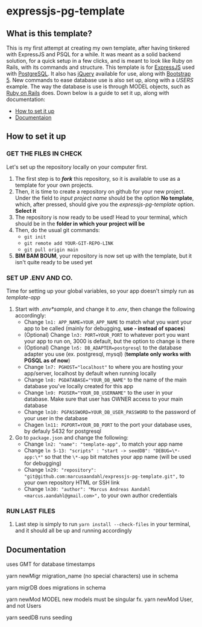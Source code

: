 # expressjs-pg-template

## What is this template?

This is my first attempt at creating my own template, after having tinkered with ExpressJS and PSQL for a while. It was meant as a solid backend solution, for a quick setup in a few clicks, and is meant to look like Ruby on Rails, with its commands and structure.
This template is for [ExpressJS](https://expressjs.com/) used with [PostgreSQL](https://www.postgresql.org/). It also has [jQuery](https://jquery.com/) available for use, along with [Bootstrap 5](https://getbootstrap.com/).
New commands to ease database use is also set up, along with a _USERS_ example. The way the database is use is through MODEL objects, such as [Ruby on Rails](https://rubyonrails.org/) does.
Down below is a guide to set it up, along with documentation:
* [How to set it up](https://github.com/marcusaandahl/expressjs-pg-template#how-to-set-it-up)
* [Documentaion](https://github.com/marcusaandahl/expressjs-pg-template#Documentation)

## How to set it up

### GET THE FILES IN CHECK

Let's set up the repository locally on your computer first.

1. The first step is to **_fork_** this repository, so it is available to use as a template for your own projects.
2. Then, it is time to create a repository on github for your new project. Under the field to _input project name_ should be the option **No template**, which, after pressed, should give you the _expressjs-pg-template_ option. **Select it**
3. The repository is now ready to be used! Head to your terminal, which should be in the **folder in which your project will be**
4. Then, do the usual git commands:
   * `git init`
   * `git remote add YOUR-GIT-REPO-LINK`
   * `git pull origin main`
5. **BIM BAM BOUM**, your repository is now set up with the template, but it isn't quite ready to be used yet


### SET UP .ENV AND CO.

Time for setting up your global variables, so your app doesn't simply run as _template-app_

1. Start with _.env\*sample_, and change it to _.env_, then change the following accordingly:
   - Change `ln1: APP_NAME=YOUR_APP_NAME` to match what you want your app to be called (mainly for debugging, **use _-_ instead of spaces**)
   - (Optional) Change `ln3: PORT=YOUR_PORT` to whatever port you want your app to run on, 3000 is default, but the option to change is there
   - (Optional) Change `ln5: DB_ADAPTER=postgresql` to the database adapter you use (ex. postgresql, mysql) (**template only works with PGSQL as of now**)
   - Change `ln7: PGHOST="localhost"` to where you are hosting your app/server, localhost by default when running locally
   - Change `ln8: PGDATABASE="YOUR_DB_NAME"` to the name of the main database you've locally created for this app
   - Change `ln9: PGUSER="YOUR_DB_USERNAME"` to the user in your database. Make sure that user has OWNER access to your main database
   - Change `ln10: PGPASSWORD=YOUR_DB_USER_PASSWORD` to the password of your user in the database
   - Chagen `ln11: PGPORT=YOUR_DB_PORT` to the port your database uses, by defauly 5432 for postgresql
2. Go to `package.json` and change the following:
   - Change `ln2: "name": "template-app",` to match your app name
   - Change `ln 5-13: "scripts" : "start -> seedDB": "DEBUG=\*-app:\*"` so that the `\*-app` bit matches your app name (will be used for debugging)
   - Change `ln29: "repository": "git@github.com:marcusaandahl/expressjs-pg-template.git",` to your own repository HTML or SSH link
   - Change `ln30: "author": "Marcus Andreas Aandahl <marcus.aandahl@gmail.com>",` to your own author credentials


### RUN LAST FILES

1. Last step is simply to run `yarn install --check-files` in your terminal, and it should all be up and running accordingly



## Documentation

uses GMT for database timestamps

yarn newMigr migration_name (no special characters)
use in schema

yarn migrDB does migrations in schema

yarn newMod MODEL new models must be singular fx. yarn newMod User, and not Users

yarn seedDB runs seeding 
